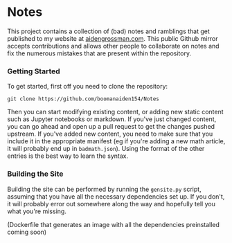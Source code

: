 # Notes

This project contains a collection of (bad) notes and ramblings that get
published to my website at [aidengrossman.com](https://aidengrossman.com).
This public Github mirror accepts contributions and allows other people
to collaborate on notes and fix the numerous mistakes that are present
within the repository.

### Getting Started

To get started, first off you need to clone the repository:

```
git clone https://github.com/boomanaiden154/Notes
```

Then you can start modifying existing content, or adding new static content
such as Jupyter notebooks or markdown. If you've just changed content, you
can go ahead and open up a pull request to get the changes pushed upstream.
If you've added new content, you need to make sure that you include it in
the appropriate manifest (eg if you're adding a new math article, it will
probably end up in `badmath.json`). Using the format of the other entries
is the best way to learn the syntax.

### Building the Site

Building the site can be performed by running the `gensite.py` script,
assuming that you have all the necessary dependencies set up. If you don't,
it will probably error out somewhere along the way and hopefully tell you
what you're missing.

(Dockerfile that generates an image with all the dependencies preinstalled
coming soon)
